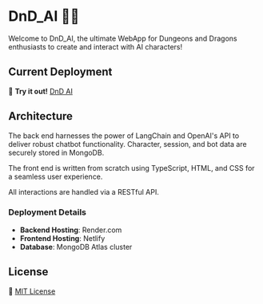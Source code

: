 # DnD_AI 🐉✨

Welcome to DnD_AI, the ultimate WebApp for Dungeons and Dragons enthusiasts to create and interact with AI characters!

## Current Deployment
🔗 **Try it out!** [DnD AI](https://tinyurl.com/DnD-bot-ai)

## Architecture
The back end harnesses the power of LangChain and OpenAI's API to deliver robust chatbot functionality. Character, session, and bot data are securely stored in MongoDB.

The front end is written from scratch using TypeScript, HTML, and CSS for a seamless user experience.

All interactions are handled via a RESTful API.

### Deployment Details
- **Backend Hosting**: Render.com
- **Frontend Hosting**: Netlify
- **Database**: MongoDB Atlas cluster

## License
📜 [MIT License](https://choosealicense.com/licenses/mit/)
